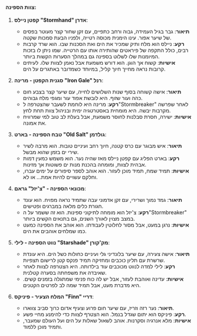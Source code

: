 #### **צוות הספינה**:

1. **קפטן ניילס "Stormhand" אדרן**:
    
    - **תיאור**: גבר בגיל העמידה, גבוה ורחב כתפיים, עם זקן שחור קצר מעוטר בפסים של שיער אפור. עינו הימנית מכוסה רטייה, ולפניו הבעת סמכות שקטה.
    - **רקע**: ניילס הוא מלח ותיק שמכיר את הים ואת הסכנות שבו. הוא שרד קרבות רבים, כולל התקפה של פיראטים שהותירה אותו עם הרטייה. שמו ניתן לו בזכות המיומנות שלו לשלוט בספינה גם במהלך הסערות הקשות ביותר.
    - **אישיות**: קשוח אך הוגן. הוא דורש משמעת אבל נאמן לצוות שלו. לעיתים קרובות נראה מחייך חיוך קליל, במיוחד כשמדובר באתגרים על הים.
2. **סגנית הקפטן - מרינה "Iron Gale" רנל**:
    
    - **תיאור**: אישה קשוחה בסוף שנות השלושים לחייה, עם שיער קצר בצבע חום כהה ועור שזוף. היא לובשת אפוד עור ומגפי מלח גבוהים.
    - **רקע**: מרינה היא לוחמת לשעבר שהצטרפה ל"Stormbreaker" לאחר שפרשה מקרבות יבשה. היא מומחית באסטרטגיה ימית ובניהול צוות תחת לחץ.
    - **אישיות**: ישירה, חסרת סבלנות לחוסר משמעת, אבל בעלת לב טוב למי שמרוויח את אמונה.
3. **טבח הספינה - בארט "Old Salt" גולדמן**:
    
    - **תיאור**: איש מבוגר עם כרס קטנה, חיוך רחב ועיניים טובות. הוא מרבה לשיר שירי ים בזמן שהוא מבשל.
    - **רקע**: בארט הפליג עם קפטן ניילס מאז שהיה נער. הוא משמש כמעין דמות אבהית לצוות, ומומחה בהכנת מנות ים פשוטות אך מזינות.
    - **אישיות**: תמיד שמח, תמיד מוכן לעזור. הוא אוהב לספר סיפורים על ימים עברו, וחלקם עשויים להיות אמת... או לא.
4. **מכונאי הספינה - "צ'יזל" גראם**:
    
    - **תיאור**: גמד נמוך ושרירי, עם זקן אדמוני עבה שתמיד נראה מפויח. הוא עונד חגורת כלים מלאה במברגים ופטישים.
    - **רקע**: צ'יזל הוא מומחה לתיקוני ספינות. הוא זה ששמר על ה"Stormbreaker" במצב מצוין לאורך השנים, גם בתנאים הקשים ביותר.
    - **אישיות**: נרגן במעט, אבל מסור לחלוטין לעבודתו. הוא אוהב את הספינה כמעט כמו שמלחים אוהבים את הים.
5. **נווט הספינה - לילי "Starshade" מק'קורן**:
    
    - **תיאור**: אישה צעירה, עם שיער בלונדיני גלי ועיניים כחולות כשל הים. היא עונדת שרשרת עם תליון כוכבים ומחזיקה תמיד פנקס קטן לרישום תצפיות.
    - **רקע**: לילי למדה לנווט מכוכבים עוד בילדותה. היא הצטרפה לצוות לאחר שאיבדה את משפחתה בסערה קטלנית.
    - **אישיות**: עדינה ואוהבת לעזור, אבל יש לה כוח פנימי שמתגלה בזמנים קשים. היא מדברת מעט, אבל תמיד שמה לב לפרטים הקטנים.
6. **המלח הצעיר - פיניקס "Finn" דריי**:
    
    - **תיאור**: נער רזה וזריז, עם שיער חום פרוע וצעיף אדום כרוך סביב צווארו.
    - **רקע**: פיניקס הוא יתום שגדל בנמל. הוא הצטרף לצוות כדי להימנע מחיי פשע.
    - **אישיות**: מלא אנרגיה וסקרנות. אוהב לשאול שאלות על הים ועל העולם שמעבר, ותמיד מוכן ללמוד.